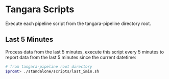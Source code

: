 # Tangara Scripts

Execute each pipeline script from the tangara-pipeline directory root.

## Last 5 Minutes

Process data from the last 5 minutes, execute this script every 5 minutes to report data from the last 5 minutes since the current datetime:

```bash
# from tangara-pipeline root directory
$promt> ./standalone/scripts/last_5min.sh
```
